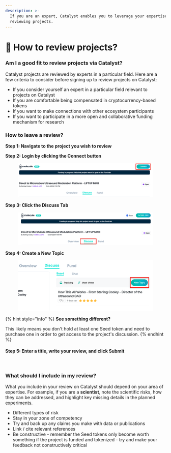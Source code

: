 ```yaml
---
description: >-
  If you are an expert, Catalyst enables you to leverage your expertise by
  reviewing projects.
---
```


# 🧐 How to review projects?

### Am I a good fit to review projects via Catalyst?

Catalyst projects are reviewed by experts in a particular field. Here are a few criteria to consider before signing up to review projects on Catalyst:

* If you consider yourself an expert in a particular field relevant to projects on Catalyst
* If you are comfortable being compensated in cryptocurrency-based tokens
* If you want to make connections with other ecosystem participants
* If you want to participate in a more open and collaborative funding mechanism for research

### How to leave a review?

**Step 1: Navigate to the project you wish to review**

**Step 2: Login by clicking the Connect button**

<figure><img src="../.gitbook/assets/image (8).png" alt=""><figcaption></figcaption></figure>

**Step 3: Click the Discuss Tab**

<figure><img src="../.gitbook/assets/image (5).png" alt=""><figcaption></figcaption></figure>

**Step 4: Create a New Topic**

<figure><img src="../.gitbook/assets/image (7).png" alt=""><figcaption></figcaption></figure>

{% hint style="info" %}
**See something different?**

This likely means you don't hold at least one Seed token and need to purchase one in order to get access to the project's discussion.
{% endhint %}



#### Step 5: Enter a title, write your review, and click Submit

<figure><img src="../.gitbook/assets/Screenshot 2024-05-01 at 5.23.35 PM.png" alt=""><figcaption></figcaption></figure>

### What should I include in my review?

What you include in your review on Catalyst should depend on your area of expertise. For example, if you are a **scientist**, note the scientific risks, how they can be addressed, and highlight key missing details in the planned experiments.&#x20;

* Different types of risk
* Stay in your zone of competency&#x20;
* Try and back up any claims you make with data or publications
* Link / cite relevant references
* Be constructive - remember the Seed tokens only become worth something if the project is funded and tokenized - try and make your feedback not constructively critical
